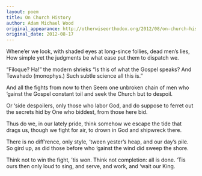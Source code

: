 ```yaml
---
layout: poem
title: On Church History
author: Adam Michael Wood
original_appearance: http://otherwiseorthodox.org/2012/08/on-church-history/
original_date: 2012-08-17
---
```


Whene’er we look, with shaded eyes
at long-since follies, dead men’s lies,
How simple yet the judgments be
what ease put them to dispatch we.

“Filoque? Ha!” the modern shrieks
“Is this of what the Gospel speaks?
And Tewahado (monophys.)
Such subtle science all this is.”

And all the fights from now to then
Seem one unbroken chain of men
who ‘gainst the Gospel constant toil
and seek the Church but to despoil.

Or ‘side despoilers, only those
who labor God, and do suppose
to ferret out the secrets hid
by One who biddest, from those here bid.

Thus do we, in our lately pride,
think somehow we escape the tide
that drags us, though we fight for air,
to drown in God and shipwreck there.

There is no diff’rence, only style,
‘tween yester’s heap, and our day’s pile.
So gird up, as did those before
who ‘gainst the wind did sweep the shore.

Think not to win the fight, ’tis won.
Think not completion: all is done.
‘Tis ours then only loud to sing,
and serve, and work, and ‘wait our King.